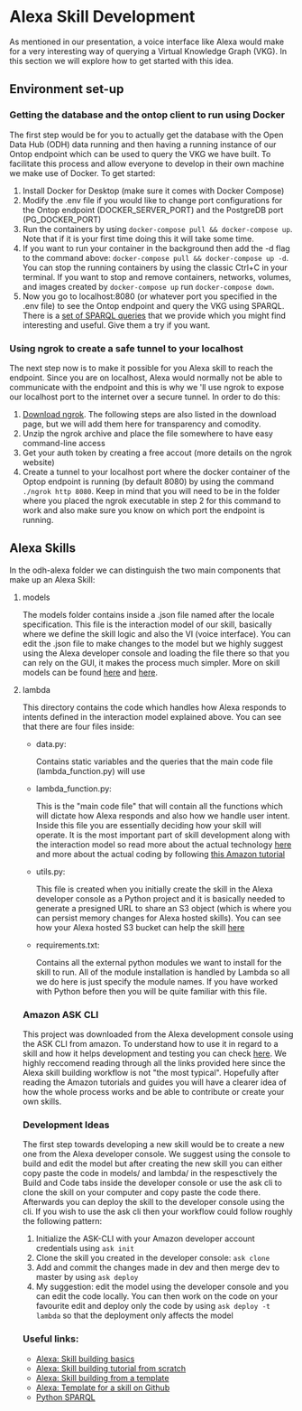 # Alexa Skill Development

As mentioned in our presentation, a voice interface like Alexa would make for a very interesting way of querying a Virtual Knowledge Graph (VKG). In this section we will explore how to get started with this idea.

## Environment set-up

### Getting the database and the ontop client to run using Docker
The first step would be for you to actually get the database with the Open Data Hub (ODH) data running and then having a running instance of our Ontop endpoint which can be used to query the VKG we have built. To facilitate this process and allow everyone to develop in their own machine we make use of Docker. To get started:
   1) Install Docker for Desktop (make sure it comes with Docker Compose)
   2) Modify the .env file if you would like to change port configurations for the Ontop endpoint (DOCKER_SERVER_PORT) and the PostgreDB port (PG_DOCKER_PORT)
   3) Run the containers by using `docker-compose pull && docker-compose up`. Note that if it is your first time doing this it will take some time.
   4) If you want to run your container in the background then add the -d flag to the command above: `docker-compose pull && docker-compose up -d`. You can stop the running containers by using the classic Ctrl+C in your terminal. If you want to stop and remove containers, networks, volumes, and images created by `docker-compose up` run `docker-compose down`.
   5) Now you go to localhost:8080 (or whatever port you specified in the .env file) to see the Ontop endpoint and query the VKG using SPARQL. There is a [set of SPARQL queries](queries.md) that we provide which you might find interesting and useful. Give them a try if you want.

### Using ngrok to create a safe tunnel to your localhost
The next step now is to make it possible for you Alexa skill to reach the endpoint. Since you are on localhost, Alexa would normally not be able to communicate with the endpoint and this is why we 'll use ngrok to expose our localhost port to the internet over a secure tunnel. In order to do this: 
   1) [Download ngrok](https://ngrok.com/download). The following steps are also listed in the download page, but we will add them here for transparency and comodity.
   2) Unzip the ngrok archive and place the file somewhere to have easy command-line access
   3) Get your auth token by creating a free accout (more details on the ngrok website)
   4) Create a tunnel to your localhost port where the docker container of the Optop endpoint is running (by default 8080) by using the command `./ngrok http 8080`. Keep in mind that you will need to be in the folder where you placed the ngrok executable in step 2 for this command to work and also make sure you know on which port the endpoint is running.


## Alexa Skills

In the odh-alexa folder we can distinguish the two main components that make up an Alexa Skill:

1. models

    The models folder contains inside a .json file named after the locale specification. This file is the interaction model of our skill, basically where we define the skill logic and also the VI (voice interface). You can edit the .json file to make changes to the model but we highly suggest using the Alexa developer console and loading the file there so that you can rely on the GUI, it makes the process much simpler. More on skill models can be found [here](https://developer.amazon.com/docs/custom-skills/create-the-interaction-model-for-your-skill.html) and [here](https://developer.amazon.com/docs/devconsole/create-a-skill-and-choose-the-interaction-model.html).

2. lambda

    This directory contains the code which handles how Alexa responds to intents defined in the interaction model explained above. You can see that there are four files inside:
    - data.py:

         Contains static variables and the queries that the main code file (lambda_function.py) will use

    - lambda_function.py:

         This is the "main code file" that will contain all the functions which will dictate how Alexa responds and also how we handle user intent. Inside this file you are essentially deciding how your skill will operate. It is the most important part of skill development along with the interaction model so read more about the actual technology [here](https://developer.amazon.com/docs/custom-skills/host-a-custom-skill-as-an-aws-lambda-function.html) and more about the actual coding by following [this Amazon tutorial](https://developer.amazon.com/en-US/alexa/alexa-skills-kit/resources/training-resources/cake-walk/cake-walk-1)

    - utils.py:

         This file is created when you initially create the skill in the Alexa developer console as a Python project and it is basically needed to generate a presigned URL to share an S3 object (which is where you can persist memory changes for Alexa hosted skills). You can see how your Alexa hosted S3 bucket can help the skill [here](https://developer.amazon.com/en-US/alexa/alexa-skills-kit/resources/training-resources/cake-walk/cake-walk-5)

    - requirements.txt:

         Contains all the external python modules we want to install for the skill to run. All of the module installation is handled by Lambda so all we do here is just specify the module names. If you have worked with Python before then you will be quite familiar with this file.


    ### Amazon ASK CLI
    This project was downloaded from the Alexa development console using the ASK CLI from amazon. To understand how to use it in regard to a skill and how it helps development and testing you can check [here](https://developer.amazon.com/docs/hosted-skills/build-a-skill-end-to-end-using-an-alexa-hosted-skill.html#askcli).
    We highly reccomend reading through all the links provided here since the Alexa skill building workflow is not "the most typical". Hopefully after reading the Amazon tutorials and guides you will have a clearer idea of how the whole process works and be able to contribute or create your own skills.

    ### Development Ideas
    The first step towards developing a new skill would be to create a new one from the Alexa developer console. We suggest using the console to build and edit the model but after creating the new skill you can either copy paste the code in models/ and lambda/ in the respesctively the Build and Code tabs inside the developer console or use the ask cli to clone the skill on your computer and copy paste the code there. Afterwards you can deploy the skill to the developer console using the cli. If you wish to use the ask cli then your workflow could follow roughly the following pattern:
    1) Initialize the ASK-CLI with your Amazon developer account credentials using `ask init`
    2) Clone the skill you created in the developer console: `ask clone`
    3) Add and commit the changes made in dev and then merge dev to master by using `ask deploy`
    4) My suggestion: edit the model using the developer console and you can edit the code locally. You can then work on the code on your favourite edit and deploy only the code by using `ask deploy -t lambda` so that the deployment only affects the model

    ### Useful links:
      - [Alexa: Skill building basics](https://developer.amazon.com/docs/custom-skills/steps-to-build-a-custom-skill.html)
      - [Alexa: Skill building tutorial from scratch](https://developer.amazon.com/en-US/alexa/alexa-skills-kit/resources/training-resources/cake-walk)
      - [Alexa: Skill building from a template](https://developer.amazon.com/docs/custom-skills/create-custom-skill-from-quick-start-template.html)
      - [Alexa: Template for a skill on Github](https://github.com/alexa/skill-sample-python-quiz-game)
      - [Python SPARQL](https://rdflib.github.io/sparqlwrapper/)

